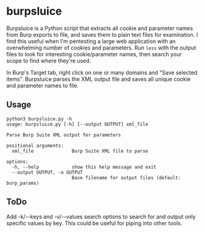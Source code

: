 # burpsluice

Burpsluice is a Python script that extracts all cookie and parameter names from Burp exports to file, and saves them to plain text files for examination. I find this useful when I'm pentesting a large web application with an overwhelming number of cookies and parameters. Run `less` with the output files to look for interesting cookie/parameter names, then search your scope to find where they're used.

In Burp's Target tab, right click on one or many domains and "Save selected items". Burpsluice parses the XML output file and saves all unique cookie and parameter names to file.

## Usage

```
python3 burpsluice.py -h
usage: burpsluice.py [-h] [--output OUTPUT] xml_file

Parse Burp Suite XML output for parameters

positional arguments:
  xml_file              Burp Suite XML file to parse

options:
  -h, --help            show this help message and exit
  --output OUTPUT, -o OUTPUT
                        Base filename for output files (default: burp_params)
```

## ToDo

Add -k/--keys and -v/--values search options to search for and output only specific values by key. This could be useful for piping into other tools.
